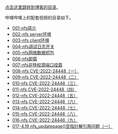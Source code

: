 [点击这里跳转到博客的目录](https://chenxiaosong.com/courses/nfs/nfs.html)。

哔哩哔哩上的配套视频的目录如下。

- [001-nfs简介](https://www.bilibili.com/video/BV1hm421g7T8/)
- [002-nfs server环境](https://www.bilibili.com/video/BV1GE421P73q/)
- [003-nfs client环境](https://www.bilibili.com/video/BV1WE421P7VP/)
- [004-nfs调试日志开关](https://www.bilibili.com/video/BV16KWBedEFK/)
- [005-nfs网络数据抓包](https://www.bilibili.com/video/BV1jfW6eFEZ2/)
- [006-nfs卸载](https://www.bilibili.com/video/BV11uW2edEre/)
- [007-nfs非特权源端口挂载](https://www.bilibili.com/video/BV1Z9sWenEcP/)
- [008-nfs CVE-2022-24448（一）](https://www.bilibili.com/video/BV1cD1GY4EuJ/)
- [009-nfs CVE-2022-24448（二）](https://www.bilibili.com/video/BV1hw1nYwEZZ/)
- [010-nfs CVE-2022-24448（三）](https://www.bilibili.com/video/BV1WdSeYTE4V/)
- [011-nfs CVE-2022-24448（四）](https://www.bilibili.com/video/BV1o7SjYuErb/)
- [012-nfs CVE-2022-24448（五）](https://www.bilibili.com/video/BV1G9S9YgEWM/)
- [013-nfs CVE-2022-24448（六）](https://www.bilibili.com/video/BV1BjDwYqE6z/)
- [014-nfs CVE-2022-24448（七）](https://www.bilibili.com/video/BV1vmSkYyEyU/)
- [015-nfs CVE-2022-24448（八）](https://www.bilibili.com/video/BV1BSDnYoEXP/)
- [016-nfs CVE-2022-24448（九）](https://www.bilibili.com/video/BV1fkDNYjEA3/)
- [017-4.19 nfs_updatepage()空指针解引用问题（一）](https://www.bilibili.com/video/BV1kxCYYjEHY/)

